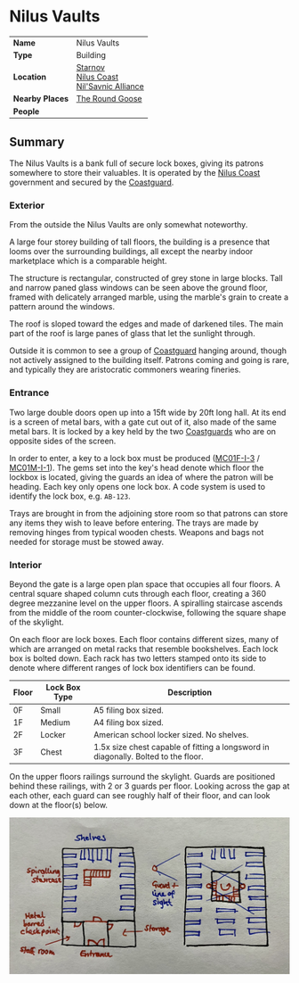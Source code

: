 # Nilus Vaults

|||
| --- | --- |
| **Name** | Nilus Vaults | place.4
| **Type** | Building |
| **Location** | [Starnov](../../settlements/cities/starnov.md)<br>[Nilus Coast](../../../civilisations/nilsavnic-alliance/states/nilus-coast.md)<br>[Nil'Savnic Alliance](../../../civilisations/nilsavnic-alliance/nilsavnic-alliance.md) |
| **Nearby Places** | [The Round Goose](../inns-taverns/the-round-goose.md) |
| **People** | |

## Summary

The Nilus Vaults is a bank full of secure lock boxes, giving its patrons somewhere to store their valuables. It is operated by the [Nilus Coast](../../../civilisations/nilsavnic-alliance/states/nilus-coast.md) government and secured by the [Coastguard](../../../organisations/guards/coastguard.md).

### Exterior

From the outside the Nilus Vaults are only somewhat noteworthy.

A large four storey building of tall floors, the building is a presence that looms over the surrounding buildings, all except the nearby indoor marketplace which is a comparable height.

The structure is rectangular, constructed of grey stone in large blocks. Tall and narrow paned glass windows can be seen above the ground floor, framed with delicately arranged marble, using the marble's grain to create a pattern around the windows.

The roof is sloped toward the edges and made of darkened tiles. The main part of the roof is large panes of glass that let the sunlight through.

Outside it is common to see a group of [Coastguard](../../../organisations/guards/coastguard.md) hanging around, though not actively assigned to the building itself. Patrons coming and going is rare, and typically they are aristocratic commoners wearing fineries.

### Entrance

Two large double doors open up into a 15ft wide by 20ft long hall. At its end is a screen of metal bars, with a gate cut out of it, also made of the same metal bars. It is locked by a key held by the two [Coastguards](../../../organisations/guards/coastguard.md) who are on opposite sides of the screen.

In order to enter, a key to a lock box must be produced ([MC01F-I-3](../../../cards/MC01F-I-3.md) / [MC01M-I-1](../../../cards/MC01M-I-1.md)). The gems set into the key's head denote which floor the lockbox is located, giving the guards an idea of where the patron will be heading. Each key only opens one lock box. A code system is used to identify the lock box, e.g. `AB-123`.

Trays are brought in from the adjoining store room so that patrons can store any items they wish to leave before entering. The trays are made by removing hinges from typical wooden chests. Weapons and bags not needed for storage must be stowed away.

### Interior

Beyond the gate is a large open plan space that occupies all four floors. A central square shaped column cuts through each floor, creating a 360 degree mezzanine level on the upper floors. A spiralling staircase ascends from the middle of the room counter-clockwise, following the square shape of the skylight.

On each floor are lock boxes. Each floor contains different sizes, many of which are arranged on metal racks that resemble bookshelves. Each lock box is bolted down. Each rack has two letters stamped onto its side to denote where different ranges of lock box identifiers can be found.

| Floor | Lock Box Type | Description |
| --- | --- | --- |
| 0F | Small | A5 filing box sized. |
| 1F | Medium | A4 filing box sized. |
| 2F | Locker | American school locker sized. No shelves. |
| 3F | Chest | 1.5x size chest capable of fitting a longsword in diagonally. Bolted to the floor. |

On the upper floors railings surround the skylight. Guards are positioned behind these railings, with 2 or 3 guards per floor. Looking across the gap at each other, each guard can see roughly half of their floor, and can look down at the floor(s) below.

<img src="../../../images/sketches/nilus-vaults.jpg" width="800px" />
